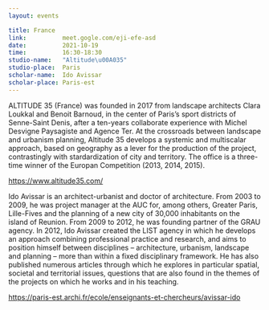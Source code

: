 ```yaml
---
layout: events

title: France
link:          meet.gogle.com/eji-efe-asd
date:          2021-10-19
time:          16:30-18:30
studio-name:   "Altitude\u00A035"
studio-place:  Paris
scholar-name:  Ido Avissar
scholar-place: Paris-est
---
```


ALTITUDE 35 (France) was founded in 2017 from landscape architects Clara Loukkal and Benoit Barnoud, in the center of Paris’s sport districts of Senne-Saint Denis, after a ten-years collaborate experience with Michel Desvigne Paysagiste and Agence Ter. At the crossroads between landscape and urbanism planning, Altitude 35 develops a systemic and multiscalar approach, based on geography as a lever for the production of the project, contrastingly with stardardization of city and territory. The office is a three-time winner of the Europan Competition (2013, 2014, 2015).

https://www.altitude35.com/


Ido Avissar is an architect-urbanist and doctor of architecture. From 2003 to 2009, he was project manager at the AUC for, among others, Greater Paris, Lille-Fives and the planning of a new city of 30,000 inhabitants on the island of Reunion. From 2009 to 2012, he was founding partner of the GRAU agency. In 2012, Ido Avissar created the LIST agency in which he develops an approach combining professional practice and research, and aims to position himself between disciplines – architecture, urbanism, landscape and planning – more than within a fixed disciplinary framework. He has also published numerous articles through which he explores in particular spatial, societal and territorial issues, questions that are also found in the themes of the projects on which he works and in his teaching.

https://paris-est.archi.fr/ecole/enseignants-et-chercheurs/avissar-ido
